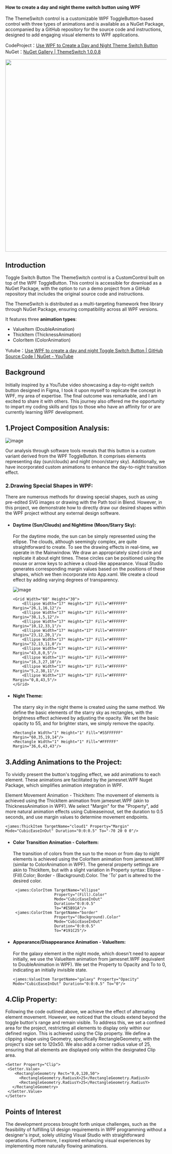 #### How to create a day and night theme switch button using WPF
The ThemeSwitch control is a customizable WPF ToggleButton-based control with three types of animations and is available as a NuGet Package, accompanied by a GitHub repository for the source code and instructions, designed to add engaging visual elements to WPF applications.

CodeProject：[Use WPF to Create a Day and Night Theme Switch Button](https://www.codeproject.com/Articles/5372268/Use-WPF-to-Create-a-Day-and-Night-Theme-Switch-But)  
NuGet：[NuGet Gallery | ThemeSwitch 1.0.0.8](https://www.nuget.org/packages/ThemeSwitch)

<img src="https://github.com/vickyqu115/themeswitch/assets/52397976/558bebb6-355e-4616-8f53-bf74da45e1c8" width="600"/>

## Introduction
Toggle Switch Button
The ThemeSwitch control is a CustomControl built on top of the WPF ToggleButton. This control is accessible for download as a NuGet Package, with the option to run a demo project from a GitHub repository that includes the original source code and instructions.

The ThemeSwitch is distributed as a multi-targeting framework free library through NuGet Package, ensuring compatibility across all WPF versions.

It features three **animation types**:

- ValueItem (DoubleAnimation)
- ThickItem (ThicknessAnimation)
- ColorItem (ColorAnimation)

Yutube：[Use WPF to create a day and night Toggle Switch Button | GitHub Source Code | NuGet - YouTube]()


## Background
Initially inspired by a YouTube video showcasing a day-to-night switch button designed in Figma, I took it upon myself to replicate the concept in WPF, my area of expertise. The final outcome was remarkable, and I am excited to share it with others. This journey also offered me the opportunity to impart my coding skills and tips to those who have an affinity for or are currently learning WPF development.

 

## 1.Project Composition Analysis:

![image](https://github.com/vickyqu115/themeswitch/assets/52397976/60120c4c-8ccc-400a-b3b4-c39ddcb51868)


Our analysis through software tools reveals that this button is a custom variant derived from the WPF ToggleButton. It comprises elements representing day (sun/clouds) and night (moon/starry sky). Additionally, we have incorporated custom animations to enhance the day-to-night transition effect.

### 2.Drawing Special Shapes in WPF:
There are numerous methods for drawing special shapes, such as using pre-edited SVG images or drawing with the Path tool in Blend. However, in this project, we demonstrate how to directly draw our desired shapes within the WPF project without any external design software.

- #### Daytime (Sun/Clouds) and Nighttime (Moon/Starry Sky):
  For the daytime mode, the sun can be simply represented using the ellipse. The clouds, although seemingly complex, are quite straightforward to create. To see the drawing effects in real-time, we operate in the Mainwindow.
We draw an appropriately sized circle and replicate it about eight times. These circles can be positioned using the mouse or arrow keys to achieve a cloud-like appearance. Visual Studio generates corresponding margin values based on the positions of these shapes, which we then incorporate into App.xaml. We create a cloud effect by adding varying degrees of transparency.

  ![image](https://github.com/vickyqu115/themeswitch/assets/52397976/8de78a66-c295-4407-9c64-c139a4c51186)

  ```XAML
  <Grid Width="60" Height="30">
      <Ellipse Width="17" Height="17" Fill="#FFFFFF" Margin="26,1,16,12"/>
      <Ellipse Width="17" Height="17" Fill="#FFFFFF" Margin="38,1,5,12"/>
      <Ellipse Width="17" Height="17" Fill="#FFFFFF" Margin="10,12,33,1"/>
      <Ellipse Width="17" Height="17" Fill="#FFFFFF" Margin="23,12,20,1"/>
      <Ellipse Width="17" Height="17" Fill="#FFFFFF" Margin="32,13,11,0"/>
      <Ellipse Width="17" Height="17" Fill="#FFFFFF" Margin="43,8,0,5"/>
      <Ellipse Width="17" Height="17" Fill="#FFFFFF" Margin="16,3,27,10"/>
      <Ellipse Width="17" Height="17" Fill="#FFFFFF" Margin="5,2,38,11"/>
      <Ellipse Width="17" Height="17" Fill="#FFFFFF" Margin="0,8,43,5"/>
  </Grid>
  ```

- #### Night Theme:
  The starry sky in the night theme is created using the same method. We define the basic elements of the starry sky as rectangles, with the brightness effect achieved by adjusting the opacity. We set the basic opacity to 55, and for brighter stars, we simply remove the opacity.

  ```XAML
  <Rectangle Width="1" Height="1" Fill="#55FFFFFF" Margin="60,35,19,14"/> 
  <Rectangle Width="1" Height="1" Fill="#FFFFFF" Margin="36,6,43,43"/>
  ```

## 3.Adding Animations to the Project:
  To vividly present the button's toggling effect, we add animations to each element. These animations are facilitated by the jamesnet.WPF Nuget Package, which simplifies animation integration in WPF.

  Element Movement Animation - ThickItem:
The movement of elements is achieved using the ThickItem animation from jamesnet.WPF (akin to ThicknessAnimation in WPF). We select "Margin" for the "Property", add more natural animation effects using Cubieaseinout, set the duration to 0.5 seconds, and use margin values to determine movement endpoints.

 ```XAML
 <james:ThickItem TargetName="cloud1" Property="Margin" Mode="CubicEaseInOut" Duration="0:0:0.5" To="-70 20 0 0"/>
 ```

- #### Color Transition Animation - ColorItem:
  The transition of colors from the sun to the moon or from day to night elements is achieved using the ColorItem animation from jamesnet.WPF (similar to ColorAnimation in WPF). The general property settings are akin to ThickItem, but with a slight variation in Property syntax:
  Ellipse - (Fill).Color;
  Border - (Background).Color.
The 'To' part is altered to the desired color.

  ```XAML
   <james:ColorItem TargetName="ellipse"
                    Property="(Fill).Color"
                    Mode="CubicEaseInOut"
                    Duration="0:0:0.5"
                    To="#E5B91A"/> 
   <james:ColorItem TargetName="border"
                    Property="(Background).Color"
                    Mode="CubicEaseInOut"
                    Duration="0:0:0.5"
                    To="#191C25"/>
  ```
- #### Appearance/Disappearance Animation - ValueItem:
  For the galaxy element in the night mode, which doesn't need to appear initially, we use the ValueItem animation from jamesnet.WPF (equivalent to DoubleAnimation in WPF). We set the Property to Opacity and To to 0, indicating an initially invisible state.

  ```XAML
  <james:ValueItem TargetName="galaxy" Property="Opacity" Mode="CubicEaseInOut" Duration="0:0:0.5" To="0"/>
  ```

## 4.Clip Property:
Following the code outlined above, we achieve the effect of alternating element movement. However, we noticed that the clouds extend beyond the toggle button's range and remain visible. To address this, we set a confined area for the project, restricting all elements to display only within our defined region.
This is achieved using the Clip property.
We define a clipping shape using Geometry, specifically RectangleGeometry, with the project's size set to 120x50. We also add a corner radius value of 25, ensuring that all elements are displayed only within the designated Clip area.

 ```XAML
 <Setter Property="Clip">
  <Setter.Value> 
     <RectangleGeometry Rect="0,0,120,50"> 
       <RectangleGeometry.RadiusX>25</RectangleGeometry.RadiusX> 
       <RectangleGeometry.RadiusY>25</RectangleGeometry.RadiusY> 
    </RectangleGeometry> 
  </Setter.Value> 
 </Setter>
 ```

## Points of Interest
The development process brought forth unique challenges, such as the feasibility of fulfilling UI design requirements in WPF programming without a designer's input, solely utilizing Visual Studio with straightforward operations. Furthermore, I explored enhancing visual experiences by implementing more naturally flowing animations.
